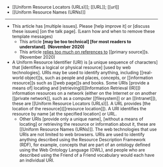 - [[Uniform Resource Locators (URLs)]]; [[URL]]; [[url]]
- [[Uniform Resource Names (URNs)]]
- ---
- This article has [multiple issues]. Please [help improve it] or [discuss these issues] [on the talk page]. (Learn how and when to remove these template messages)
    - This article **[may be too technical] [for most readers to understand]**. __(November 2020)__
    - This article [relies too much on references to](https://en.wikipedia.org/wiki/Wikipedia:Verifiability) [[primary source]]s. (November 2020)
- A Uniform Resource Identifier (URI) is [a unique sequence of characters] that [identifies a logical or physical resource] [used by web technologies]. URIs may be used to identify anything, including [[real-world object]]s, such as people and places, concepts, or [[information resource]]s such as [[web page]]s and books. Some URIs [provide a means of] locating and [retrieving]([[Information Retrieval (IR)]]) information resources on a network (either on the Internet or on another [[private network]], such as a computer [[filesystem]] or an [[Intranet]]), these are [[Uniform Resource Locators (URLs)]]. A URL provides [the location of the resource]([[resource location]]). A URI identifies the resource by name [at the specified location] or URL. 
    - Other URIs [provide only a unique name], [without a means of locating] or retrieving the resource or information about it, these are [[Uniform Resource Names (URNs)]]. The web technologies that use URIs are not limited to web browsers. URIs are used to identify anything described using the Resource Description Framework (RDF), for example, concepts that are part of an ontology defined using the Web Ontology Language (OWL), and people who are described using the Friend of a Friend vocabulary would each have an individual URI.
